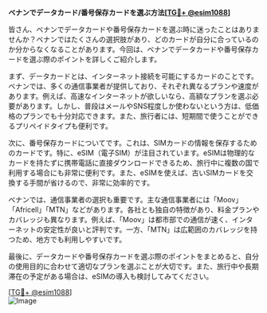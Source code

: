 **ベナンでデータカード/番号保存カードを選ぶ方法[[TG💪+ @esim1088](https://t.me/s/esim1088)]**

皆さん、ベナンでデータカードや番号保存カードを選ぶ時に迷ったことはありませんか？ベナンではたくさんの選択肢があり、どのカードが自分に合っているのか分からなくなることがあります。今回は、ベナンでデータカードや番号保存カードを選ぶ際のポイントを詳しくご紹介します。

まず、データカードとは、インターネット接続を可能にするカードのことです。ベナンでは、多くの通信事業者が提供しており、それぞれ異なるプランや速度があります。例えば、高速なインターネットが欲しいなら、高額なプランを選ぶ必要があります。しかし、普段はメールやSNS程度しか使わないという方は、低価格のプランでも十分対応できます。また、旅行者には、短期間で使うことができるプリペイドタイプも便利です。

次に、番号保存カードについてです。これは、SIMカードの情報を保存するためのカードです。特に、eSIM（電子SIM）が注目されています。eSIMは物理的なカードを持たずに携帯電話に直接ダウンロードできるため、旅行中に複数の国で利用する場合にも非常に便利です。また、eSIMを使えば、古いSIMカードを交換する手間が省けるので、非常に効率的です。

ベナンでは、通信事業者の選択も重要です。主な通信事業者には「Moov」「Africell」「MTN」などがあります。各社とも独自の特徴があり、料金プランやカバレッジも異なります。例えば、「Moov」は都市部での通信が速く、インターネットの安定性が良いと評判です。一方、「MTN」は広範囲のカバレッジを持つため、地方でも利用しやすいです。

最後に、データカードや番号保存カードを選ぶ際のポイントをまとめると、自分の使用目的に合わせて適切なプランを選ぶことが大切です。また、旅行中や長期滞在の予定がある場合は、eSIMの導入も検討してみてください。

[[TG💪+ @esim1088](https://t.me/s/esim1088)]  
![Image](https://i.postimg.cc/Y0z9fWf4/image.png)